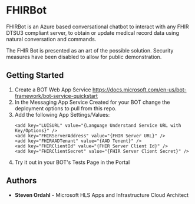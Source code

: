 # FHIRBot 

FHIRBot is an Azure based conversational chatbot to interact with any FHIR DTSU3 compliant server,
to obtain or update medical record data using natural conversation and commands.

The FHIR Bot is presented as an art of the possible solution.  Security measures have been disabled to allow for public demonstration. 

## Getting Started

1. Create a BOT Web App Service https://docs.microsoft.com/en-us/bot-framework/bot-service-quickstart
2. In the Messaging App Service Created for your BOT change the deployment options to pull from this repo.
3. Add the following App Settings/Values:
	```
	<add key="LUISURL" value="{Language Understand Service URL with Key/Options}" />
    <add key="FHIRServerAddress" value="{FHIR Server URL}" />
    <add key="FHIRAADTenant" value="{AAD Tenent}" />
    <add key="FHIRClientId" value="{FHIR Server Client Id}" />
    <add key="FHIRClientSecret" value="{FHIR Server Client Secret}" />
   ```
4. Try it out in your BOT's Tests Page in the Portal

## Authors

* **Steven Ordahl** - Microsoft HLS Apps and Infrastructure Cloud Architect
